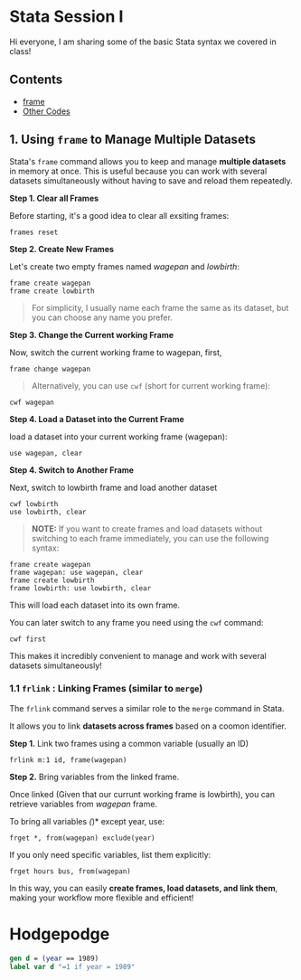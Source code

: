# Stata Session I

Hi everyone,
I am sharing some of the basic Stata syntax we covered in class!





## Contents
- [frame](#frame-section)
- [Other Codes](#hodgepodge)

## 1. Using `frame` to Manage Multiple Datasets <a id="frame-section"></a>

Stata's `frame` command allows you to keep and manage **multiple datasets** in memory at once.
This is useful because you can work with several datasets simultaneously without having to save and reload them repeatedly.

**Step 1. Clear all Frames**

Before starting, it's a good idea to clear all exsiting frames:
```
frames reset
```
**Step 2. Create New Frames**

Let's create two empty frames named *wagepan* and *lowbirth*:
```
frame create wagepan
frame create lowbirth
```
> For simplicity, I usually name each frame the same as its dataset, but you can choose any name you prefer.

**Step 3. Change the Current working Frame**

Now, switch the current working frame to wagepan, first,
```
frame change wagepan
```
> Alternatively, you can use `cwf` (short for current working frame):
```
cwf wagepan
```
**Step 4. Load a Dataset into the Current Frame**

load a dataset into your current working frame (wagepan):
```
use wagepan, clear
```
**Step 4. Switch to Another Frame**

Next, switch to lowbirth frame and load another dataset
```
cwf lowbirth
use lowbirth, clear
```
> **NOTE:** If you want to create frames and load datasets without switching to each frame immediately, you can use the following syntax:
```
frame create wagepan
frame wagepan: use wagepan, clear
frame create lowbirth
frame lowbirth: use lowbirth, clear
```
This will load each dataset into its own frame.

You can later switch to any frame you need using the `cwf` command:
```
cwf first 
```
This makes it incredibly convenient to manage and work with several datasets simultaneously!

### 1.1 `frlink` : Linking Frames (similar to `merge`)
The `frlink` command serves a similar role to the `merge` command in Stata.

It allows you to link **datasets across frames** based on a coomon identifier.

**Step 1.** Link two frames using a common variable (usually an ID)
```
frlink m:1 id, frame(wagepan)
```

**Step 2.** Bring variables from the linked frame.

Once linked (Given that our currunt working frame is lowbirth), you can retrieve variables from *wagepan* frame.

To bring all variables *(*)* except year, use: 
```
frget *, from(wagepan) exclude(year)
```
If you only need specific variables, list them explicitly:
```
frget hours bus, from(wagepan)
```
In this way, you can easily **create frames, load datasets, and link them**, making your workflow more flexible and efficient!


# Hodgepodge 

```stata
gen d = (year == 1989)
label var d "=1 if year = 1989"
```
